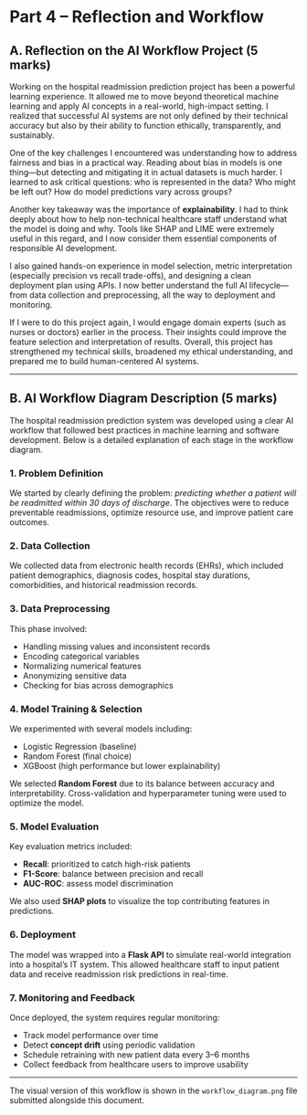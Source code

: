 # Part 4 – Reflection and Workflow

## A. Reflection on the AI Workflow Project (5 marks)

Working on the hospital readmission prediction project has been a powerful learning experience. It allowed me to move beyond theoretical machine learning and apply AI concepts in a real-world, high-impact setting. I realized that successful AI systems are not only defined by their technical accuracy but also by their ability to function ethically, transparently, and sustainably.

One of the key challenges I encountered was understanding how to address fairness and bias in a practical way. Reading about bias in models is one thing—but detecting and mitigating it in actual datasets is much harder. I learned to ask critical questions: who is represented in the data? Who might be left out? How do model predictions vary across groups?

Another key takeaway was the importance of **explainability**. I had to think deeply about how to help non-technical healthcare staff understand what the model is doing and why. Tools like SHAP and LIME were extremely useful in this regard, and I now consider them essential components of responsible AI development.

I also gained hands-on experience in model selection, metric interpretation (especially precision vs recall trade-offs), and designing a clean deployment plan using APIs. I now better understand the full AI lifecycle—from data collection and preprocessing, all the way to deployment and monitoring.

If I were to do this project again, I would engage domain experts (such as nurses or doctors) earlier in the process. Their insights could improve the feature selection and interpretation of results. Overall, this project has strengthened my technical skills, broadened my ethical understanding, and prepared me to build human-centered AI systems.

---

## B. AI Workflow Diagram Description (5 marks)

The hospital readmission prediction system was developed using a clear AI workflow that followed best practices in machine learning and software development. Below is a detailed explanation of each stage in the workflow diagram.

### 1. Problem Definition
We started by clearly defining the problem: *predicting whether a patient will be readmitted within 30 days of discharge*. The objectives were to reduce preventable readmissions, optimize resource use, and improve patient care outcomes.

### 2. Data Collection
We collected data from electronic health records (EHRs), which included patient demographics, diagnosis codes, hospital stay durations, comorbidities, and historical readmission records.

### 3. Data Preprocessing
This phase involved:
- Handling missing values and inconsistent records
- Encoding categorical variables
- Normalizing numerical features
- Anonymizing sensitive data
- Checking for bias across demographics

### 4. Model Training & Selection
We experimented with several models including:
- Logistic Regression (baseline)
- Random Forest (final choice)
- XGBoost (high performance but lower explainability)

We selected **Random Forest** due to its balance between accuracy and interpretability. Cross-validation and hyperparameter tuning were used to optimize the model.

### 5. Model Evaluation
Key evaluation metrics included:
- **Recall**: prioritized to catch high-risk patients
- **F1-Score**: balance between precision and recall
- **AUC-ROC**: assess model discrimination

We also used **SHAP plots** to visualize the top contributing features in predictions.

### 6. Deployment
The model was wrapped into a **Flask API** to simulate real-world integration into a hospital’s IT system. This allowed healthcare staff to input patient data and receive readmission risk predictions in real-time.

### 7. Monitoring and Feedback
Once deployed, the system requires regular monitoring:
- Track model performance over time
- Detect **concept drift** using periodic validation
- Schedule retraining with new patient data every 3–6 months
- Collect feedback from healthcare users to improve usability

---

The visual version of this workflow is shown in the `workflow_diagram.png` file submitted alongside this document.
